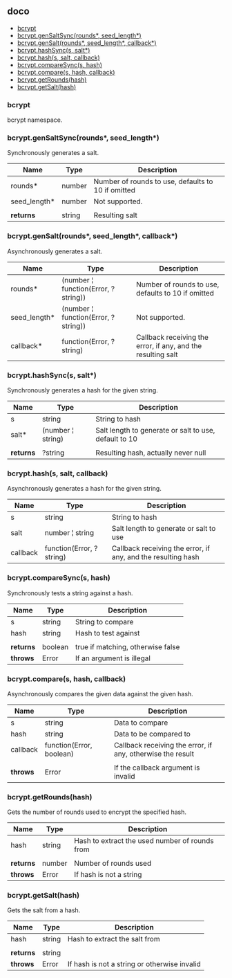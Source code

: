 ## doco

  - [bcrypt](#bcrypt)
  - [bcrypt.genSaltSync(rounds\*, seed_length\*)](#bcryptgensaltsyncrounds-seed_length)
  - [bcrypt.genSalt(rounds\*, seed_length\*, callback\*)](#bcryptgensaltrounds-seed_length-callback)
  - [bcrypt.hashSync(s, salt\*)](#bcrypthashsyncs-salt)
  - [bcrypt.hash(s, salt, callback)](#bcrypthashs-salt-callback)
  - [bcrypt.compareSync(s, hash)](#bcryptcomparesyncs-hash)
  - [bcrypt.compare(s, hash, callback)](#bcryptcompares-hash-callback)
  - [bcrypt.getRounds(hash)](#bcryptgetroundshash)
  - [bcrypt.getSalt(hash)](#bcryptgetsalthash)

### bcrypt

bcrypt namespace.



### bcrypt.genSaltSync(rounds\*, seed_length\*)

Synchronously generates a salt.

| Name | Type | Description |
| ---- | ---- | ----------- |
| rounds\* | number | Number of rounds to use, defaults to 10 if omitted |
| seed_length\* | number | Not supported. |
| |||
| **returns** | string | Resulting salt


### bcrypt.genSalt(rounds\*, seed_length\*, callback\*)

Asynchronously generates a salt.

| Name | Type | Description |
| ---- | ---- | ----------- |
| rounds\* | (number &#166; function(Error, ?string)) | Number of rounds to use, defaults to 10 if omitted |
| seed_length\* | (number &#166; function(Error, ?string)) | Not supported. |
| callback\* | function(Error, ?string) | Callback receiving the error, if any, and the resulting salt |


### bcrypt.hashSync(s, salt\*)

Synchronously generates a hash for the given string.

| Name | Type | Description |
| ---- | ---- | ----------- |
| s | string | String to hash |
| salt\* | (number &#166; string) | Salt length to generate or salt to use, default to 10 |
| |||
| **returns** | ?string | Resulting hash, actually never null


### bcrypt.hash(s, salt, callback)

Asynchronously generates a hash for the given string.

| Name | Type | Description |
| ---- | ---- | ----------- |
| s | string | String to hash |
| salt | number &#166; string | Salt length to generate or salt to use |
| callback | function(Error, ?string) | Callback receiving the error, if any, and the resulting hash |


### bcrypt.compareSync(s, hash)

Synchronously tests a string against a hash.

| Name | Type | Description |
| ---- | ---- | ----------- |
| s | string | String to compare |
| hash | string | Hash to test against |
| |||
| **returns** | boolean | true if matching, otherwise false
| **throws** | Error | If an argument is illegal


### bcrypt.compare(s, hash, callback)

Asynchronously compares the given data against the given hash.

| Name | Type | Description |
| ---- | ---- | ----------- |
| s | string | Data to compare |
| hash | string | Data to be compared to |
| callback | function(Error, boolean) | Callback receiving the error, if any, otherwise the result |
| |||
| **throws** | Error | If the callback argument is invalid


### bcrypt.getRounds(hash)

Gets the number of rounds used to encrypt the specified hash.

| Name | Type | Description |
| ---- | ---- | ----------- |
| hash | string | Hash to extract the used number of rounds from |
| |||
| **returns** | number | Number of rounds used
| **throws** | Error | If hash is not a string


### bcrypt.getSalt(hash)

Gets the salt from a hash.

| Name | Type | Description |
| ---- | ---- | ----------- |
| hash | string | Hash to extract the salt from |
| |||
| **returns** | string | 
| **throws** | Error | If hash is not a string or otherwise invalid

